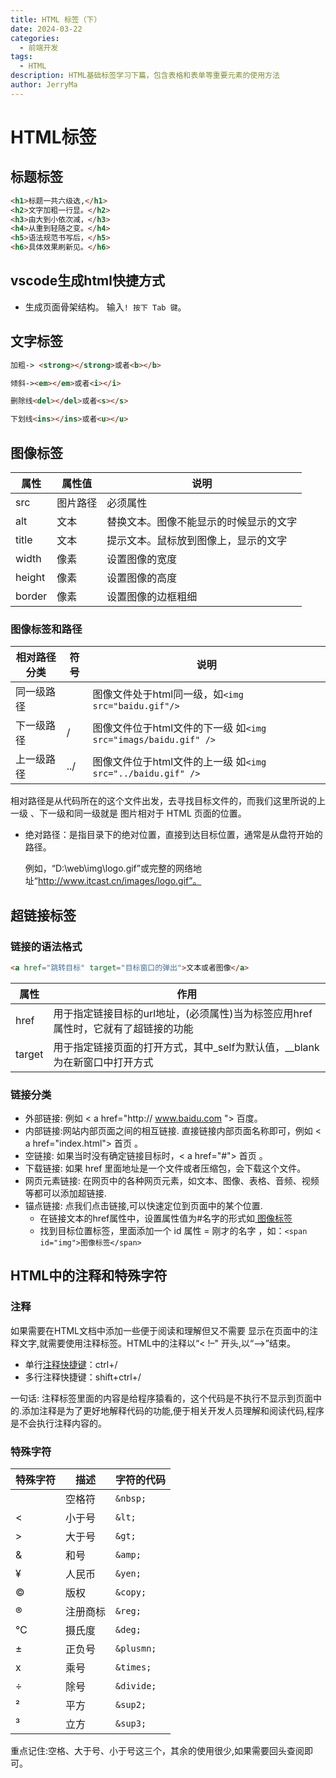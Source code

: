 ```yaml
---
title: HTML 标签（下）
date: 2024-03-22
categories:
  - 前端开发
tags:
  - HTML
description: HTML基础标签学习下篇，包含表格和表单等重要元素的使用方法
author: JerryMa
---
```


# HTML标签

## 标题标签

```html
<h1>标题一共六级选,</h1>
<h2>文字加粗一行显。</h2>
<h3>由大到小依次减，</h3>
<h4>从重到轻随之变。</h4>
<h5>语法规范书写后，</h5>
<h6>具体效果刷新见。</h6>
```

## vscode生成html快捷方式

* 生成页面骨架结构。 输入`! 按下 Tab 键`。

## 文字标签

```html
加粗-> <strong></strong>或者<b></b>
```

```html
倾斜-><em></em>或者<i></i>
```

```html
删除线<del></del>或者<s></s>
```

```html
下划线<ins></ins>或者<u></u>
```

##  <span id="img">  图像标签</span > 


| 属性   | 属性值   | 说明                                   |
| ------ | -------- | -------------------------------------- |
| src    | 图片路径 | 必须属性                               |
| alt    | 文本     | 替换文本。图像不能显示的时候显示的文字 |
| title  | 文本     | 提示文本。鼠标放到图像上，显示的文字   |
| width  | 像素     | 设置图像的宽度                         |
| height | 像素     | 设置图像的高度                         |
| border | 像素     | 设置图像的边框粗细                     |

### 图像标签和路径

| 相对路径分类 | 符号 | 说明                                                         |
| ------------ | ---- | ------------------------------------------------------------ |
| 同一级路径   |      | 图像文件处于html同一级，如`<img src="baidu.gif"/>`           |
| 下一级路径   | /    | 图像文件位于html文件的下一级  如`<img src="imags/baidu.gif" />` |
| 上一级路径   | ../  | 图像文件位于html文件的上一级 如`<img src="../baidu.gif" />`  |

相对路径是从代码所在的这个文件出发，去寻找目标文件的，而我们这里所说的上一级 、下一级和同一级就是 图片相对于 HTML 页面的位置。

* 绝对路径：是指目录下的绝对位置，直接到达目标位置，通常是从盘符开始的路径。

  例如，“D:\web\img\logo.gif”或完整的网络地址“http://www.itcast.cn/images/logo.gif”。

## 超链接标签

### 链接的语法格式

```html
<a href="跳转目标" target="目标窗口的弹出">文本或者图像</a>
```

| 属性   | 作用                                                         |
| ------ | ------------------------------------------------------------ |
| href   | 用于指定链接目标的url地址，(必须属性)当为标签应用href属性时，它就有了超链接的功能 |
| target | 用于指定链接页面的打开方式，其中_self为默认值，__blank为在新窗口中打开方式 |

### 链接分类

* 外部链接: 例如 < a href="http:// www.baidu.com "> 百度</a >。
* 内部链接:网站内部页面之间的相互链接. 直接链接内部页面名称即可，例如 < a href="index.html"> 首页 </a >。
* 空链接: 如果当时没有确定链接目标时，< a href="#"> 首页 </a > 。
* 下载链接: 如果 href 里面地址是一个文件或者压缩包，会下载这个文件。
* 网页元素链接: 在网页中的各种网页元素，如文本、图像、表格、音频、视频等都可以添加超链接.
* 锚点链接:  点我们点击链接,可以快速定位到页面中的某个位置. 
  * 在链接文本的href属性中，设置属性值为#名字的形式如<a href="#img"> 图像标签 </a> 
  * 找到目标位置标签，里面添加一个 id 属性 = 刚才的名字 ，如：`<span id="img">图像标签</span>`

## HTML中的注释和特殊字符

### 注释

<p>如果需要在HTML文档中添加一些便于阅读和理解但又不需要 显示在页面中的注释文字,就需要使用注释标签。HTML中的注释以“< !–" 开头,以“–>”结束。</p>

* 单行[注释快捷键](https://so.csdn.net/so/search?q=注释快捷键&spm=1001.2101.3001.7020)：ctrl+/
* 多行注释快捷键：shift+ctrl+/

一句话: 注释标签里面的内容是给程序猿看的，这个代码是不执行不显示到页面中的.添加注释是为了更好地解释代码的功能,便于相关开发人员理解和阅读代码,程序是不会执行注释内容的。

### 特殊字符

| 特殊字符 | 描述     | 字符的代码 |
| -------- | -------- | ---------- |
|          | 空格符   | `&nbsp;`   |
| <        | 小于号   | `&lt;`     |
| >        | 大于号   | `&gt;`     |
| &        | 和号     | `&amp;`    |
| ¥        | 人民币   | `&yen;`    |
| ©        | 版权     | `&copy;`   |
| ®        | 注册商标 | `&reg;`    |
| ℃        | 摄氏度   | `&deg;`    |
| ±        | 正负号   | `&plusmn;` |
| x        | 乘号     | `&times;`  |
| ÷        | 除号     | `&divide;` |
| ²        | 平方     | `&sup2;`   |
| ³        | 立方     | `&sup3;`   |

重点记住:空格、大于号、小于号这三个，其余的使用很少,如果需要回头查阅即可。